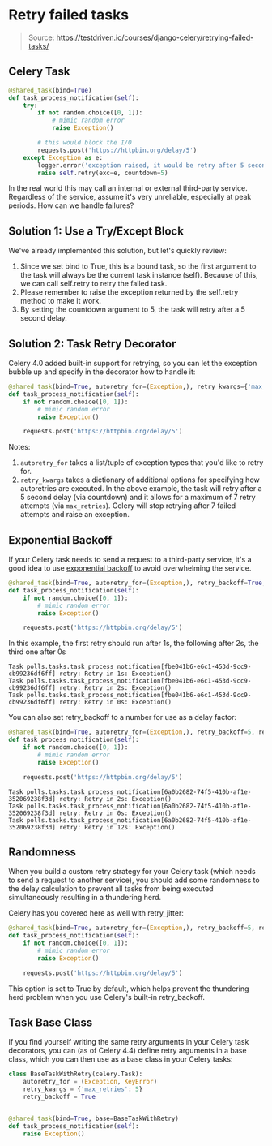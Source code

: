 # Retry failed tasks

> Source: https://testdriven.io/courses/django-celery/retrying-failed-tasks/

## Celery Task

```python
@shared_task(bind=True)
def task_process_notification(self):
    try:
        if not random.choice([0, 1]):
            # mimic random error
            raise Exception()

        # this would block the I/O
        requests.post('https://httpbin.org/delay/5')
    except Exception as e:
        logger.error('exception raised, it would be retry after 5 seconds')
        raise self.retry(exc=e, countdown=5)
```

In the real world this may call an internal or external third-party service. Regardless of the service, assume it's very unreliable, especially at peak periods. How can we handle failures?

## Solution 1: Use a Try/Except Block

We've already implemented this solution, but let's quickly review:

1. Since we set bind to True, this is a bound task, so the first argument to the task will always be the current task instance (self). Because of this, we can call self.retry to retry the failed task.
2. Please remember to raise the exception returned by the self.retry method to make it work.
3. By setting the countdown argument to 5, the task will retry after a 5 second delay.

## Solution 2: Task Retry Decorator

Celery 4.0 added built-in support for retrying, so you can let the exception bubble up and specify in the decorator how to handle it:

```python
@shared_task(bind=True, autoretry_for=(Exception,), retry_kwargs={'max_retries': 7, 'countdown': 5})
def task_process_notification(self):
    if not random.choice([0, 1]):
        # mimic random error
        raise Exception()

    requests.post('https://httpbin.org/delay/5')
```
Notes:

1. `autoretry_for` takes a list/tuple of exception types that you'd like to retry for.
2. `retry_kwargs` takes a dictionary of additional options for specifying how autoretries are executed. In the above example, the task will retry after a 5 second delay (via countdown) and it allows for a maximum of 7 retry attempts (via `max_retries`). Celery will stop retrying after 7 failed attempts and raise an exception.

## Exponential Backoff

If your Celery task needs to send a request to a third-party service, it's a good idea to use [exponential backoff](https://en.wikipedia.org/wiki/Exponential_backoff) to avoid overwhelming the service.

```python
@shared_task(bind=True, autoretry_for=(Exception,), retry_backoff=True, retry_kwargs={'max_retries': 5})
def task_process_notification(self):
    if not random.choice([0, 1]):
        # mimic random error
        raise Exception()

    requests.post('https://httpbin.org/delay/5')
```

In this example, the first retry should run after 1s, the following after 2s, the third one after 0s

```commandline
Task polls.tasks.task_process_notification[fbe041b6-e6c1-453d-9cc9-cb99236df6ff] retry: Retry in 1s: Exception()
Task polls.tasks.task_process_notification[fbe041b6-e6c1-453d-9cc9-cb99236df6ff] retry: Retry in 2s: Exception()
Task polls.tasks.task_process_notification[fbe041b6-e6c1-453d-9cc9-cb99236df6ff] retry: Retry in 0s: Exception()
```

You can also set retry_backoff to a number for use as a delay factor:

```python
@shared_task(bind=True, autoretry_for=(Exception,), retry_backoff=5, retry_kwargs={'max_retries': 5})
def task_process_notification(self):
    if not random.choice([0, 1]):
        # mimic random error
        raise Exception()

    requests.post('https://httpbin.org/delay/5')
```

```commandline
Task polls.tasks.task_process_notification[6a0b2682-74f5-410b-af1e-352069238f3d] retry: Retry in 2s: Exception()
Task polls.tasks.task_process_notification[6a0b2682-74f5-410b-af1e-352069238f3d] retry: Retry in 0s: Exception()
Task polls.tasks.task_process_notification[6a0b2682-74f5-410b-af1e-352069238f3d] retry: Retry in 12s: Exception()
```

## Randomness

When you build a custom retry strategy for your Celery task (which needs to send a request to another service), you should add some randomness to the delay calculation to prevent all tasks from being executed simultaneously resulting in a thundering herd.

Celery has you covered here as well with retry_jitter:

```python
@shared_task(bind=True, autoretry_for=(Exception,), retry_backoff=5, retry_jitter=True, retry_kwargs={'max_retries': 5})
def task_process_notification(self):
    if not random.choice([0, 1]):
        # mimic random error
        raise Exception()

    requests.post('https://httpbin.org/delay/5')
```

This option is set to True by default, which helps prevent the thundering herd problem when you use Celery's built-in retry_backoff.

## Task Base Class

If you find yourself writing the same retry arguments in your Celery task decorators, you can (as of Celery 4.4) define retry arguments in a base class, which you can then use as a base class in your Celery tasks:

```python
class BaseTaskWithRetry(celery.Task):
    autoretry_for = (Exception, KeyError)
    retry_kwargs = {'max_retries': 5}
    retry_backoff = True


@shared_task(bind=True, base=BaseTaskWithRetry)
def task_process_notification(self):
    raise Exception()
```